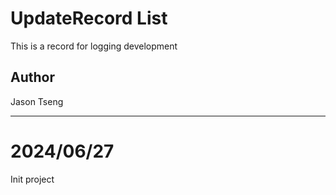 # UpdateRecord List
This is a record for logging development

## Author 

Jason Tseng

-----------------------------------------------------------

# 2024/06/27

Init project
